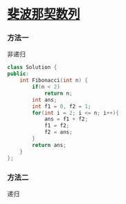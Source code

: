# [斐波那契数列](https://www.nowcoder.com/practice/c6c7742f5ba7442aada113136ddea0c3?tpId=13&tqId=11160&tPage=1&rp=1&ru=%2Fta%2Fcoding-interviews&qru=%2Fta%2Fcoding-interviews%2Fquestion-ranking)

### 方法一

非递归

```c++
class Solution {
public:
    int Fibonacci(int n) {
        if(n < 2)
            return n;
        int ans;
        int f1 = 0, f2 = 1;
        for(int i = 2; i <= n; i++){
            ans = f1 + f2;
            f1 = f2;
            f2 = ans;
        }
        return ans;
    }
};
```

### 方法二

递归